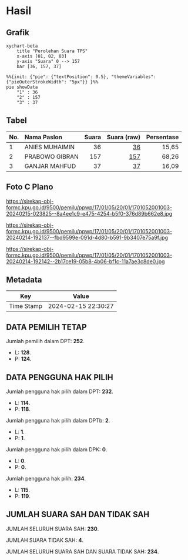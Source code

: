 # Hasil

## Grafik

```mermaid
xychart-beta
    title "Perolehan Suara TPS"
    x-axis [01, 02, 03]
    y-axis "Suara" 0 --> 157
    bar [36, 157, 37]
```

```mermaid
%%{init: {"pie": {"textPosition": 0.5}, "themeVariables": {"pieOuterStrokeWidth": "5px"}} }%%
pie showData
    "1" : 36
    "2" : 157
    "3" : 37
```

## Tabel

| No. | Nama Paslon    | Suara | Suara (raw) | Persentase |
|:--- |:-------------- | -----:| -----------:| ----------:|
| 1   | ANIES MUHAIMIN | 36    | [36][p-1]   | 15,65      |
| 2   | PRABOWO GIBRAN | 157   | [157][p-2]  | 68,26      |
| 3   | GANJAR MAHFUD  | 37    | [37][p-3]   | 16,09      |


[p-1]: https://github.com/gigit-pemilu/pemilu-2024-17-bengkulu/blob/main/pilpres/hitung-suara/sub/17-bengkulu/sub/01-bengkulu-selatan/sub/05-kota-manna/sub/2001-pagar-dewa/sub/003-tps/sub/paslon-1.txt
[p-2]: https://github.com/gigit-pemilu/pemilu-2024-17-bengkulu/blob/main/pilpres/hitung-suara/sub/17-bengkulu/sub/01-bengkulu-selatan/sub/05-kota-manna/sub/2001-pagar-dewa/sub/003-tps/sub/paslon-2.txt
[p-3]: https://github.com/gigit-pemilu/pemilu-2024-17-bengkulu/blob/main/pilpres/hitung-suara/sub/17-bengkulu/sub/01-bengkulu-selatan/sub/05-kota-manna/sub/2001-pagar-dewa/sub/003-tps/sub/paslon-3.txt

## Foto C Plano

https://sirekap-obj-formc.kpu.go.id/9500/pemilu/ppwp/17/01/05/20/01/1701052001003-20240215-023825--8a4ee1c9-e475-4254-b5f0-376d89b662e8.jpg

https://sirekap-obj-formc.kpu.go.id/9500/pemilu/ppwp/17/01/05/20/01/1701052001003-20240214-192137--fbd9599e-091d-4d80-b591-9b3407e75a9f.jpg

https://sirekap-obj-formc.kpu.go.id/9500/pemilu/ppwp/17/01/05/20/01/1701052001003-20240214-192142--2b17ce19-05b8-4b06-bf1c-11a7ae3c8de0.jpg


## Metadata

| Key        | Value               |
| ---------- | ------------------- |
| Time Stamp | 2024-02-15 22:30:27 |


## DATA PEMILIH TETAP

Jumlah pemilih dalam DPT: **252**.
 * L: **128**.
 * P: **124**.

## DATA PENGGUNA HAK PILIH

Jumlah pengguna hak pilih dalam DPT: **232**.
 * L: **114**.
 * P: **118**.

Jumlah pengguna hak pilih dalam DPTb: **2**.
 * L: **1**.
 * P: **1**.

Jumlah pengguna hak pilih dalam DPK: **0**.
 * L: **0**.
 * P: **0**.

Jumlah pengguna hak pilih: **234**.
 * L: **115**.
 * P: **119**.

## JUMLAH SUARA SAH DAN TIDAK SAH

JUMLAH SELURUH SUARA SAH: **230**.

JUMLAH SUARA TIDAK SAH: **4**.

JUMLAH SELURUH SUARA SAH DAN SUARA TIDAK SAH: **234**.


